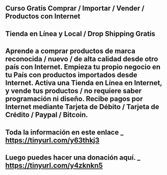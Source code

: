 Curso Gratis Comprar / Importar / Vender / Productos con Internet
---------------------------------
Tienda en Línea y Local / Drop Shipping Gratis
---------------------------------
Aprende a comprar productos de marca reconocida / nuevo / de alta calidad desde otro país con Internet.
Empieza tu propio negocio en tu País con productos importados desde Internet.
Activa una Tienda en Línea en Internet, y vende tus productos / no requiere saber programación ni diseño.
Recibe pagos por Internet mediante Tarjeta de Débito / Tarjeta de Crédito / Paypal / Bitcoin.
---------------------------------
Toda la información en este enlace _ https://tinyurl.com/y63thkj3
---------------------------------
Luego puedes hacer una donación aquí. _ https://tinyurl.com/y4zknkn5
---------------------------------
